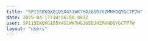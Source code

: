 ```yaml
---
title: "SP115EKQXG1D5X4S1WK7HGJ6SDJHZMHHDQYGCTP7W"
date: 2025-04-17T10:56:00.887Z
user: SP115EKQXG1D5X4S1WK7HGJ6SDJHZMHHDQYGCTP7W
layout: "users"
---
```

    
